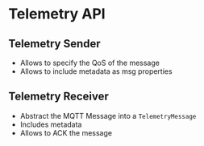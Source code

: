 # Telemetry API

## Telemetry Sender

* Allows to specify the QoS of the message
* Allows to include metadata as msg properties

## Telemetry Receiver

* Abstract the MQTT Message into a `TelemetryMessage`
* Includes metadata
* Allows to ACK the message
